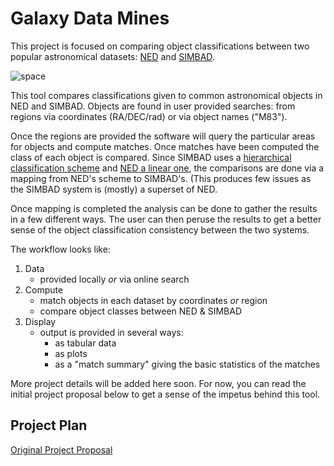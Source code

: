 # Galaxy Data Mines
This project is focused on comparing object classifications between two popular astronomical datasets: [NED](https://ned.ipac.caltech.edu) and [SIMBAD](http://simbad.u-strasbg.fr/simbad/).

<img src="https://i.pinimg.com/originals/56/85/cd/5685cdbaacb0b043347c34113b206a92.jpg" alt="space"/>

This tool compares classifications given to common astronomical objects in NED and SIMBAD. Objects are found in user provided searches: from regions via coordinates (RA/DEC/rad) or via object names ("M83").

Once the regions are provided the software will query the particular areas for objects and compute matches. Once matches have been computed the class of each object is compared. Since SIMBAD uses a [hierarchical classification scheme](http://simbad.u-strasbg.fr/simbad/sim-display?data=otypes) and [NED a linear one](https://ned.ipac.caltech.edu/?q=help/srcnom/list-objecttypes&popup=1), the comparisons are done via a mapping from NED's scheme to SIMBAD's. (This produces few issues as the SIMBAD system is (mostly) a superset of NED.

Once mapping is completed the analysis can be done to gather the results in a few different ways. The user can then peruse the results to get a better sense of the object classification consistency between the two systems.

The workflow looks like:
1. Data
   * provided locally *or* via online search
2. Compute 
   * match objects in each dataset by coordinates *or* region
   * compare object classes between NED & SIMBAD
3. Display
   * output is provided in several ways:
      * as tabular data 
      * as plots
      * as a "match summary" giving the basic statistics of the matches
   
More project details will be added here soon. For now, you can read the initial project proposal below to get a sense of the impetus behind this tool.

## Project Plan 

[Original Project Proposal](./mshubat_cs4490_thesis_proposal.pdf)
